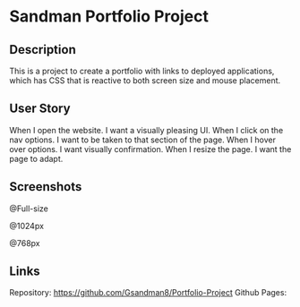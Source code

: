 # Sandman Portfolio Project

## Description
This is a project to create a portfolio with links to deployed applications, which has CSS that is reactive to both screen size and mouse placement.

## User Story
When I open the website.
I want a visually pleasing UI.
When I click on the nav options.
I want to be taken to that section of the page.
When I hover over options.
I want visually confirmation.
When I resize the page.
I want the page to adapt.

## Screenshots

@Full-size

@1024px

@768px

## Links
Repository:
    https://github.com/Gsandman8/Portfolio-Project
Github Pages:
    
